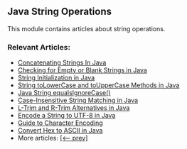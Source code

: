 ## Java String Operations

This module contains articles about string operations.

### Relevant Articles:
- [Concatenating Strings In Java](https://www.baeldung.com/java-strings-concatenation)
- [Checking for Empty or Blank Strings in Java](https://www.baeldung.com/java-blank-empty-strings)
- [String Initialization in Java](https://www.baeldung.com/java-string-initialization)
- [String toLowerCase and toUpperCase Methods in Java](https://www.baeldung.com/java-string-convert-case)
- [Java String equalsIgnoreCase()](https://www.baeldung.com/java-string-equalsignorecase)
- [Case-Insensitive String Matching in Java](https://www.baeldung.com/java-case-insensitive-string-matching)
- [L-Trim and R-Trim Alternatives in Java](https://www.baeldung.com/java-trim-alternatives)
- [Encode a String to UTF-8 in Java](https://www.baeldung.com/java-string-encode-utf-8)
- [Guide to Character Encoding](https://www.baeldung.com/java-char-encoding)
- [Convert Hex to ASCII in Java](https://www.baeldung.com/java-convert-hex-to-ascii)
- More articles: [[<-- prev]](../core-java-string-operations)
